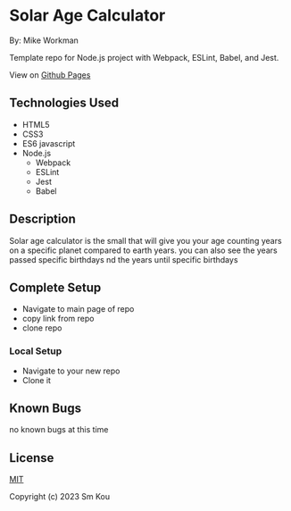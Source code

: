 # Solar Age Calculator

By: Mike Workman

Template repo for Node.js project with Webpack, ESLint, Babel, and Jest.

View on [Github Pages](https://username.github.io/repo-name/)

## **Technologies Used**

- HTML5
- CSS3
- ES6 javascript
- Node.js
  - Webpack
  - ESLint
  - Jest
  - Babel

## **Description**
Solar age calculator is the small that will give you your age counting years on a specific planet compared to earth years. 
you can also see the years passed specific birthdays nd the years until specific birthdays 
## **Complete Setup**

- Navigate to main page of repo
- copy link from repo
- clone repo 



### **Local Setup**

- Navigate to your new repo
- Clone it


## **Known Bugs**
no known bugs at this time

## **License**

[MIT](https://choosealicense.com/licenses/mit/)

Copyright (c) 2023 Sm Kou
